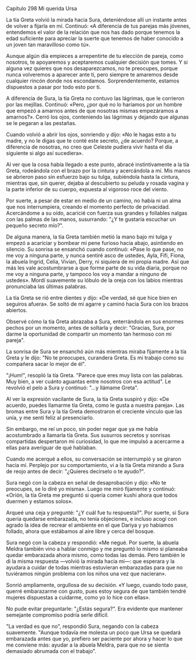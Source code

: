 
Capítulo 298 Mi querida Ursa

La tía Greta volvió la mirada hacia Sura, deteniéndose allí un instante antes de volver a fijarla en mí. Continuó: «A diferencia de tus parejas más jóvenes, entendemos el valor de la relación que nos has dado porque tenemos la edad suficiente para apreciar la suerte que tenemos de haber conocido a un joven tan maravilloso como tú».

Aunque algún día empieces a arrepentirte de tu elección de pareja, como nosotros, te apoyaremos y aceptaremos cualquier decisión que tomes. Y si alguna vez quieres que nos desaparezcamos, no te preocupes, porque nunca volveremos a aparecer ante ti, pero siempre te amaremos desde cualquier rincón donde nos escondamos. Sorprendentemente, estamos dispuestos a pasar por todo esto por ti.

A diferencia de Sura, la tía Greta no contuvo las lágrimas, que le corrieron por las mejillas. Continuó: «Pero, ¿por qué no lo haríamos por un hombre que empezó a amarnos antes de que nosotras mismas empezáramos a amarnos?». Cerró los ojos, conteniendo las lágrimas y dejando que algunas se le pegaran a las pestañas.

Cuando volvió a abrir los ojos, sonriendo y dijo: «No le hagas esto a tu madre, y no le digas que te conté este secreto, ¿de acuerdo? Porque, a diferencia de nosotras, no creo que Celeste pudiera vivir hasta el día siguiente si algo así sucediera».

Al ver que la cosa había llegado a este punto, abracé instintivamente a la tía Greta, rodeándola con el brazo por la cintura y acercándola a mí. Mis manos se abrieron paso sin esfuerzo bajo su tulga, subiéndola hasta la cintura, mientras que, sin querer, dejaba al descubierto su peluda y rosada vagina y la parte inferior de su cuerpo, expuesta al vigoroso roce del viento.

Por suerte, a pesar de estar en medio de un camino, no había ni un alma que nos interrumpiera, creando el momento perfecto de privacidad. Acercándome a su oído, acaricié con fuerza sus grandes y follables nalgas con las palmas de las manos, susurrando: "¿Y te gustaría escuchar un pequeño secreto mío?".

De alguna manera, la tía Greta también metió la mano bajo mi tulga y empezó a acariciar y bombear mi pene furioso hacia abajo, asintiendo en silencio. Su sonrisa se ensanchó cuando continuó: «Pase lo que pase, no me voy a ninguna parte, y nunca sentiré asco de ustedes, Ayla, Fifi, Fiona, la abuela Ingrid, Celia, Vivian, Derry, ni siquiera de mi propia madre. Así que más les vale acostumbrarse a que forme parte de su vida diaria, porque no me voy a ninguna parte, y tampoco los voy a mandar a ninguno de ustedes». Mordí suavemente su lóbulo de la oreja con los labios mientras pronunciaba las últimas palabras.

La tía Greta se rió entre dientes y dijo: «De verdad, sé que hice bien en seguiros afuera». Se soltó de mi agarre y caminó hacia Sura con los brazos abiertos.

Observé cómo la tía Greta abrazaba a Sura, enterrándola en sus enormes pechos por un momento, antes de soltarla y decir: "Gracias, Sura, por darme la oportunidad de compartir un momento tan hermoso con mi pareja".

La sonrisa de Sura se ensanchó aún más mientras miraba fijamente a la tía Greta y le dijo: "No te preocupes, curandera Greta. Es mi trabajo como su compañera sacar lo mejor de él".

"¡Hum!", resopló la tía Greta. "Parece que eres muy lista con las palabras. Muy bien, a ver cuánto aguantas entre nosotros con esa actitud". Le revolvió el pelo a Sura y continuó: "...y llámame Greta".

Al ver la expresión vacilante de Sura, la tía Greta suspiró y dijo: «De acuerdo, puedes llamarme tía Greta, como le gusta a nuestra pareja». Las bromas entre Sura y la tía Greta demostraron el creciente vínculo que las unía, y me sentí feliz al presenciarlo.

Sin embargo, me reí un poco, sin poder negar que ya me había acostumbrado a llamarla tía Greta. Sus susurros secretos y sonrisas compartidas despertaron mi curiosidad, lo que me impulsó a acercarme a ellas para averiguar de qué hablaban.

Cuando me acerqué a ellos, su conversación se interrumpió y se giraron hacia mí. Perplejo por su comportamiento, vi a la tía Greta mirando a Sura de reojo antes de decir: "¿Quieres decírselo o te ayudo?".

Sura negó con la cabeza en señal de desaprobación y dijo: «No te preocupes, se lo diré yo misma». Luego me miró fijamente y continuó: «Orión, la tía Greta me preguntó si quería comer kushi ahora que todos duermen y estamos solos».

Arqueé una ceja y pregunté: "¿Y cuál fue tu respuesta?". Por suerte, si Sura quería quedarse embarazada, no tenía objeciones, e incluso acogí con agrado la idea de recrear el ambiente en el que Dariya y yo habíamos follado, ahora que estábamos al aire libre y cerca del bosque.

Sura negó con la cabeza y respondió: «Me negué. Por suerte, la abuela Meldra también vino a hablar conmigo y me preguntó lo mismo si planeaba quedar embarazada ahora mismo, como todas las demás. Pero también le di la misma respuesta —volvió la mirada hacia mí—: que esperara y la ayudara a cuidar de todas mientras estuvieran embarazadas para que no tuviéramos ningún problema con los niños una vez que nacieran».

Sonrió ampliamente, orgullosa de su decisión. «Y luego, cuando todo pase, querré embarazarme con gusto, pues estoy segura de que también tendré mujeres dispuestas a cuidarme, como yo lo hice con ellas».

No pude evitar preguntarle: "¿Estás segura?". Era evidente que mantener semejante compromiso podría serle difícil.

"La verdad es que no", respondió Sura, negando con la cabeza suavemente. "Aunque todavía me molesta un poco que Ursa se quedará embarazada antes que yo, prefiero ser paciente por ahora y hacer lo que me conviene más: ayudar a la abuela Meldra, para que no se sienta demasiado abrumada con el trabajo".
